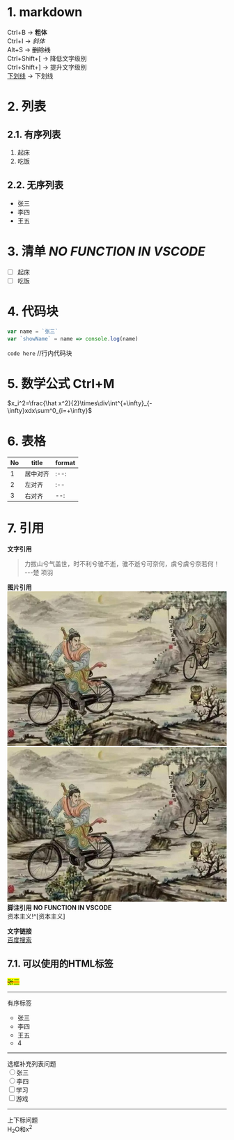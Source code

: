 

# 1. markdown
 
Ctrl+B          → **粗体**  
Ctrl+I          → *斜体*  
Alt+S           → ~~删除线~~  
Ctrl+Shift+[    → 降低文字级别  
Ctrl+Shift+]    → 提升文字级别  
<u>下划线</u>   → 下划线

# 2. 列表
## 2.1. 有序列表
1. 起床
2. 吃饭
## 2.2. 无序列表
- 张三
- 李四
- 王五
# 3. 清单 ***NO FUNCTION IN VSCODE***
- [ ] 起床  
- [ ] 吃饭  
# 4. 代码块
``` javascript
var name = `张三`
var `showName` = name => console.log(name)
```
`code here`  //行内代码块
# 5. 数学公式 **Ctrl+M**
$x_i^2=\frac{\hat x^2}{2}\times\div\int^{+\infty}_{-\infty}xdx\sum^0_{i=+\infty}$
# 6. 表格
| No  | title    | format |
| --- | -------- | ------ |
| 1   | 居中对齐 | :--:   |
| 2   | 左对齐   | :--    |
| 3   | 右对齐   | --:    |

# 7. 引用
**文字引用**
> 力拔山兮气盖世，时不利兮骓不逝，骓不逝兮可奈何，虞兮虞兮奈若何！  
> ---楚 项羽   

**图片引用**   
![萧何月下追韩信[]](xiaohezhuihanxin.jpeg)   
![萧何月下追韩信](%E8%90%A7%E4%BD%95%40%E8%BF%BD%E9%9F%A9%E4%BF%A1.jpeg) 
**脚注引用** **NO FUNCTION IN VSCODE**  
资本主义!^[资本主义]  
[^资本主义]:1321  
[百度][id]  
[id]:baidu.com"搜索"  

**文字链接**  
[百度搜索](https://www.baidu.com)
## 7.1. 可以使用的HTML标签
<span style="text-decoration:line-through;text-decoration-color:red;color:green;background:yellow;">张三</span>
<hr>有序标签
<ol style="list-style:circle">
<li>张三</li>
<li>李四</li>
<li>王五</li>
<li>4</li>
</ol>
<hr>选框补充列表问题  <br/>
<input type="radio" name="name">张三<br/>
<input type="radio" name="name">李四<br/>
<input type="checkbox" name="things">学习<br/>
<input type="checkbox" name="things">游戏<br/>


<hr>上下标问题  <br/>
H<sub>2</sub>O和x<sup>2</sup>  

